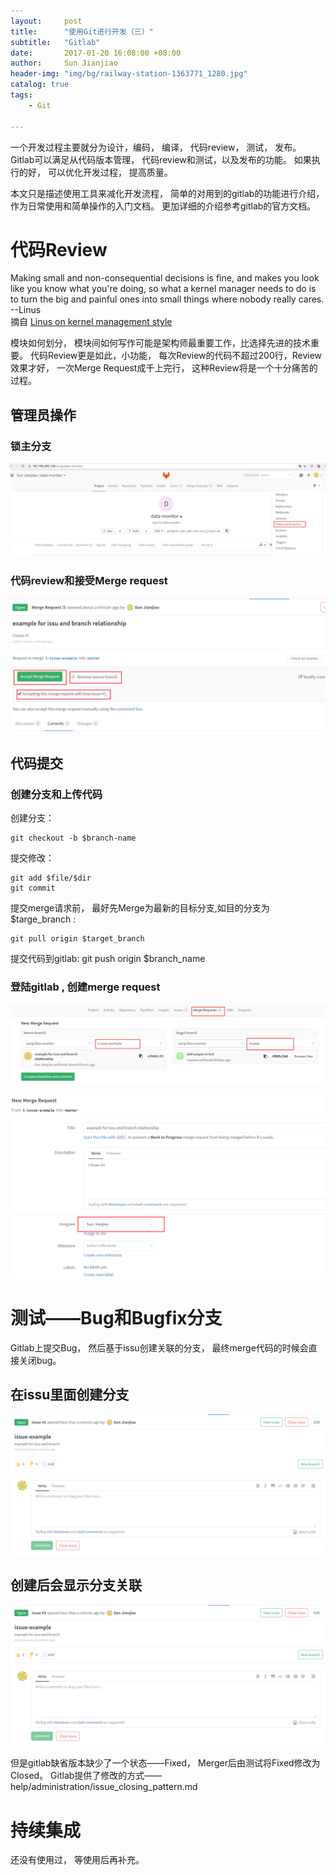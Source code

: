 ```yaml
---
layout:     post
title:      "使用Git进行开发（三）"  
subtitle:   "Gitlab"
date:       2017-01-20 16:08:00 +08:00
author:     Sun Jianjiao
header-img: "img/bg/railway-station-1363771_1280.jpg"
catalog: true
tags:
    - Git

---
```


一个开发过程主要就分为设计，编码， 编译， 代码review， 测试， 发布。 Gitlab可以满足从代码版本管理， 代码review和测试，以及发布的功能。 如果执行的好， 可以优化开发过程， 提高质量。 

本文只是描述使用工具来减化开发流程， 简单的对用到的gitlab的功能进行介绍，作为日常使用和简单操作的入门文档。 更加详细的介绍参考gitlab的官方文档。

# 代码Review  

Making small and non-consequential decisions is fine, and makes you look like you know what you're doing, so what a kernel manager needs to do is to turn the big and painful ones into small things where nobody really cares. --Linus   
摘自 [Linus on kernel management style](https://lwn.net/Articles/105375/)

模块如何划分， 模块间如何写作可能是架构师最重要工作，比选择先进的技术重要。 代码Review更是如此，小功能， 每次Review的代码不超过200行，Review效果才好， 一次Merge Request成千上完行， 这种Review将是一个十分痛苦的过程。

## 管理员操作

### 锁主分支
![branch lock](/img/post/git/branch-lock.png)

### 代码review和接受Merge request
![accept merge request](/img/post/git/accept-merge-request.png)

## 代码提交
### 创建分支和上传代码
创建分支：

	git checkout -b $branch-name

提交修改：
  
	git add $file/$dir
	git commit

提交merge请求前， 最好先Merge为最新的目标分支,如目的分支为 $targe_branch :

	git pull origin $target_branch

提交代码到gitlab:
	git push origin $branch_name


### 登陆gitlab , 创建merge request	

![creat merge request](/img/post/git/create-merge-request.png)

![assign merge request](/img/post/git/assign-merge-request-to.png)

# 测试——Bug和Bugfix分支
Gitlab上提交Bug， 然后基于issu创建关联的分支， 最终merge代码的时候会直接关闭bug。

## 在issu里面创建分支
![create branch from issu](/img/post/git/issu-branch.PNG)

## 创建后会显示分支关联
![isse and branch](/img/post/git/issu-branch.PNG)

但是gitlab缺省版本缺少了一个状态——Fixed， Merger后由测试将Fixed修改为Closed。 Gitlab提供了修改的方式——help/administration/issue_closing_pattern.md

# 持续集成
还没有使用过， 等使用后再补充。



